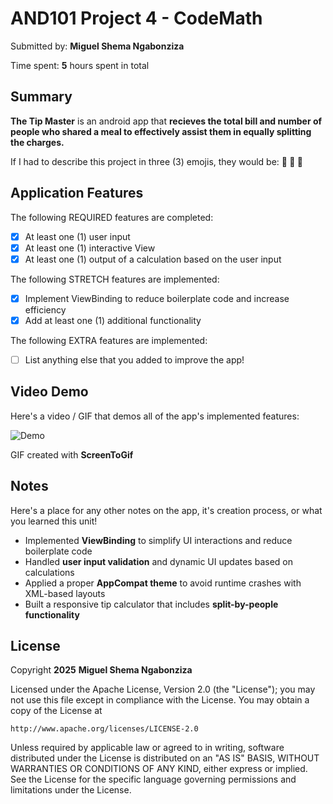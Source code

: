 <!-- (This is a comment) INSTRUCTIONS: Go through this page and fill out any **bolded** entries with their correct values.-->

# AND101 Project 4 - CodeMath

Submitted by: **Miguel Shema Ngabonziza**

Time spent: **5** hours spent in total

## Summary

**The Tip Master** is an android app that **recieves the total bill and number of people who shared a meal to effectively assist them in equally splitting the charges.**

If I had to describe this project in three (3) emojis, they would be: **💸 🧮 📱**

## Application Features

<!-- (This is a comment) Please be sure to change the [ ] to [x] for any features you completed.  If a feature is not checked [x], you might miss the points for that item! -->

The following REQUIRED features are completed:

- [x] At least one (1) user input
- [x] At least one (1) interactive View
- [x] At least one (1) output of a calculation based on the user input

The following STRETCH features are implemented:

- [x] Implement ViewBinding to reduce boilerplate code and increase efficiency
- [x] Add at least one (1) additional functionality

The following EXTRA features are implemented:

- [ ] List anything else that you added to improve the app!

## Video Demo

Here's a video / GIF that demos all of the app's implemented features:

![Demo](https://i.imgur.com/wtKZC0U.gif)

GIF created with **ScreenToGif**

<!-- Recommended tools:
- [Kap](https://getkap.co/) for macOS
- [ScreenToGif](https://www.screentogif.com/) for Windows
- [peek](https://github.com/phw/peek) for Linux. -->

## Notes

Here's a place for any other notes on the app, it's creation process, or what you learned this unit!

- Implemented **ViewBinding** to simplify UI interactions and reduce boilerplate code  
- Handled **user input validation** and dynamic UI updates based on calculations  
- Applied a proper **AppCompat theme** to avoid runtime crashes with XML-based layouts  
- Built a responsive tip calculator that includes **split-by-people functionality**

## License

Copyright **2025** **Miguel Shema Ngabonziza**

Licensed under the Apache License, Version 2.0 (the "License");
you may not use this file except in compliance with the License.
You may obtain a copy of the License at

    http://www.apache.org/licenses/LICENSE-2.0

Unless required by applicable law or agreed to in writing, software
distributed under the License is distributed on an "AS IS" BASIS,
WITHOUT WARRANTIES OR CONDITIONS OF ANY KIND, either express or implied.
See the License for the specific language governing permissions and
limitations under the License.
